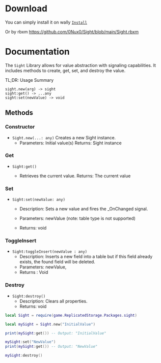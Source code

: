 # Download

You can simply install it on wally [`Install`](https://wally.run/package/0nux0/sight?version=0.1.6)

Or by rbxm https://github.com/0Nux0/Sight/blob/main/Sight.rbxm

# Documentation
The `Sight` Library allows for value abstraction with signaling capabilities. It includes methods to create, get, set, and destroy the value.


TL;DR: Usage Summary
```
sight.new(arg) -> sight
sight:get() -> ...any
sight:set(newValue) -> void
```

## Methods
### Constructor

- `Sight.new(...: any)`
 Creates a new Sight instance.
    - Parameters: Initial value(s)
    Returns: Sight instance

### Get

- `Sight:get()`

  - Retrieves the current value.
    Returns: The current value

### Set

 - `Sight:set(newValue: any)`

    - Description: Sets a new value and fires the _OnChanged signal.

    - Parameters: newValue (note: table type is not supported)

    - Returns: void


### ToggleInsert
 - `Sight:toggleInsert(newValue : any)`
   - Description: Inserts a new field into a table but if this field already exists, the found field will be deleted.
   - Parameters: newValue,
   - Returns : Void



### Destroy

- `Sight:destroy()`
    - Description: Clears all properties.
    - Returns: void



```lua
local Sight = require(game.ReplicatedStorage.Packages.sight)

local mySight = Sight.new("InitialValue")

print(mySight:get()) -- Output: "InitialValue"

mySight:set("NewValue")
print(mySight:get()) -- Output: "NewValue"

mySight:destroy()
```


